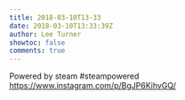 ```yaml
---
title: 2018-03-10T13-33
date: 2018-03-10T13:33:39Z
author: Lee Turner
showtoc: false
comments: true
---
```


Powered by steam #steampowered https://www.instagram.com/p/BgJP6KihvGQ/

